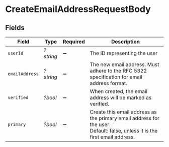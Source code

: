 # CreateEmailAddressRequestBody


## Fields

| Field                                                                                                                      | Type                                                                                                                       | Required                                                                                                                   | Description                                                                                                                |
| -------------------------------------------------------------------------------------------------------------------------- | -------------------------------------------------------------------------------------------------------------------------- | -------------------------------------------------------------------------------------------------------------------------- | -------------------------------------------------------------------------------------------------------------------------- |
| `userId`                                                                                                                   | *?string*                                                                                                                  | :heavy_minus_sign:                                                                                                         | The ID representing the user                                                                                               |
| `emailAddress`                                                                                                             | *?string*                                                                                                                  | :heavy_minus_sign:                                                                                                         | The new email address. Must adhere to the RFC 5322 specification for email address format.                                 |
| `verified`                                                                                                                 | *?bool*                                                                                                                    | :heavy_minus_sign:                                                                                                         | When created, the email address will be marked as verified.                                                                |
| `primary`                                                                                                                  | *?bool*                                                                                                                    | :heavy_minus_sign:                                                                                                         | Create this email address as the primary email address for the user.<br/>Default: false, unless it is the first email address. |